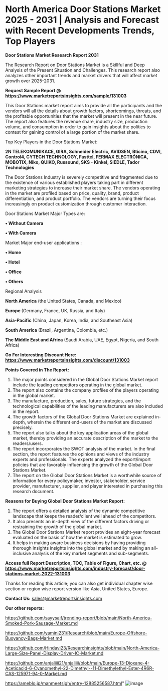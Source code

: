 # North America Door Stations Market 2025 - 2031 | Analysis and Forecast with Recent Developments Trends, Top Players

<strong>Door Stations Market Research Report 2031</strong>

The Research Report on Door Stations Market is a Skillful and Deep Analysis of the Present Situation and Challenges. This research report also analyzes other important trends and market drivers that will affect market growth over 2025-2031.

<strong>Request Sample Report @ <a href=https://www.marketreportsinsights.com/sample/131003>https://www.marketreportsinsights.com/sample/131003</a></strong>

This Door Stations market report aims to provide all the participants and the vendors will all the details about growth factors, shortcomings, threats, and the profitable opportunities that the market will present in the near future. The report also features the revenue share, industry size, production volume, and consumption in order to gain insights about the politics to contest for gaining control of a large portion of the market share.

Top Key Players in the Door Stations Market:

<strong>2N TELEKOMUNIKACE, GIRA, Schneider Electric, AVIDSEN, Bticino, CDVI, Control4, CYTECH TECHNOLOGY, Fasttel, FERMAX ELECTRÓNICA, MOBOTIX, Niko, QUIKO, Russound, SKS - Kinkel, SIEDLE, Tador Technologies</strong>

The Door Stations Industry is severely competitive and fragmented due to the existence of various established players taking part in different marketing strategies to increase their market share. The vendors operating in the market are profiled based on price, quality, brand, product differentiation, and product portfolio. The vendors are turning their focus increasingly on product customization through customer interaction.

Door Stations Market Major Types are:

<strong>• Without Camera

• With Camera</strong>

Market Major end-user applications :

<strong>• Home

• Hotel

• Office

• Others</strong>

Regional Analysis

</u><strong><b>North America</b></strong> (the United States, Canada, and Mexico)

<strong><b>Europe </b></strong>(Germany, France, UK, Russia, and Italy)

<strong><b>Asia-Pacific</b></strong> (China, Japan, Korea, India, and Southeast Asia)

<strong><b>South America</b></strong> (Brazil, Argentina, Colombia, etc.)

<strong><b>The Middle East and Africa</b></strong> (Saudi Arabia, UAE, Egypt, Nigeria, and South Africa)

<strong>Go For Interesting Discount Here: <a href=https://www.marketreportsinsights.com/discount/131003>https://www.marketreportsinsights.com/discount/131003</a></strong>

<strong>Points Covered in The Report:</strong>
<ol>
  <li>The major points considered in the Global Door Stations Market report include the leading competitors operating in the global market.</li>
  <li>The report also contains the company profiles of the players operating in the global market.</li>
  <li>The manufacture, production, sales, future strategies, and the technological capabilities of the leading manufacturers are also included in the report.</li>
  <li>The growth factors of the Global Door Stations Market are explained in-depth, wherein the different end-users of the market are discussed precisely.</li>
  <li>The report also talks about the key application areas of the global market, thereby providing an accurate description of the market to the readers/users.</li>
  <li>The report incorporates the SWOT analysis of the market. In the final section, the report features the opinions and views of the industry experts and professionals. The experts analyzed the export/import policies that are favorably influencing the growth of the Global Door Stations Market.</li>
  <li>The report on the Global Door Stations Market is a worthwhile source of information for every policymaker, investor, stakeholder, service provider, manufacturer, supplier, and player interested in purchasing this research document.</li>
</ol>
<strong>Reasons for Buying Global Door Stations Market Report:</strong>

<ol>
  <li>The report offers a detailed analysis of the dynamic competitive landscape that keeps the reader/client well ahead of the competitors.</li>
  <li>It also presents an in-depth view of the different factors driving or restraining the growth of the global market.</li>
  <li>The Global Door Stations Market report provides an eight-year forecast evaluated on the basis of how the market is estimated to grow.</li>
  <li>It helps in making aware business decisions by having providing thorough insights insights into the global market and by making an all-inclusive analysis of the key market segments and sub-segments.</li>
</ol>
<strong>Access full Report Description, TOC, Table of Figure, Chart, etc. @ <a href=https://www.marketreportsinsights.com/industry-forecast/door-stations-market-2022-131003>https://www.marketreportsinsights.com/industry-forecast/door-stations-market-2022-131003</a></strong>


Thanks for reading this article; you can also get individual chapter wise section or region wise report version like Asia, United States, Europe.

<strong>Contact Us:</strong>
sales@marketreportsinsights.com

<strong>Our other reports:</strong>

<a href=https://github.com/sayysaif/trending-report/blob/main/North-America-Smoked-Pork-Sausage-Market.md>https://github.com/sayysaif/trending-report/blob/main/North-America-Smoked-Pork-Sausage-Market.md</a>

<a href=https://github.com/yamini231/Research/blob/main/Europe-Offshore-Buoyancy-Bags-Market.md>https://github.com/yamini231/Research/blob/main/Europe-Offshore-Buoyancy-Bags-Market.md</a>

<a href=https://github.com/Hindavi23/Researchinsights/blob/main/North-America-Large-Size-Panel-Display-Driver-IC-Market.md>https://github.com/Hindavi23/Researchinsights/blob/main/North-America-Large-Size-Panel-Display-Driver-IC-Market.md</a>

<a href=https://github.com/anjaliiii21/anjaliiii/blob/main/Europe-13-Dioxane-4-Aceticacid-6-Cyanomethyl-22-Dimethyl--11-Dimethylethyl-Ester-4R6R-CAS-125971-94-0-Market.md>https://github.com/anjaliiii21/anjaliiii/blob/main/Europe-13-Dioxane-4-Aceticacid-6-Cyanomethyl-22-Dimethyl--11-Dimethylethyl-Ester-4R6R-CAS-125971-94-0-Market.md</a>

<a href=https://ameblo.jp/manmeetsigh/entry-12885256587.html>https://ameblo.jp/manmeetsigh/entry-12885256587.html</a>"
![image](https://github.com/user-attachments/assets/4c75cec7-a627-4c06-87e8-fb4aefc05787)
